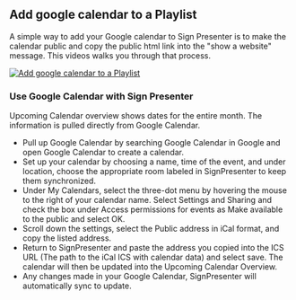 ## Add google calendar to a Playlist

A simple way to add your Google calendar to Sign Presenter is to make the calendar public and copy the public html link into the 
"show a website" message. This videos walks you through that process.

[![Add google calendar to a Playlist](https://img.youtube.com/vi/fDyZ9nRuojU/0.jpg)](https://www.youtube.com/watch?v=fDyZ9nRuojU)

### Use Google Calendar with Sign Presenter
Upcoming Calendar overview shows dates for the entire month. The information is pulled directly from Google Calendar.

- Pull up Google Calendar by searching Google Calendar in Google and open Google Calendar to create a calendar.
- Set up your calendar by choosing a name, time of the event, and under location, choose the appropriate room labeled in SignPresenter to keep them synchronized.
- Under My Calendars, select the three-dot menu by hovering the mouse to the right of your calendar name. Select Settings and Sharing and check the box under Access permissions for events as Make available to the public and select OK.
- Scroll down the settings, select the Public address in iCal format, and copy the listed address.
- Return to SignPresenter and paste the address you copied into the ICS URL (The path to the iCal ICS with calendar data) and select save. The calendar will then be updated into the Upcoming Calendar Overview.
- Any changes made in your Google Calendar, SignPresenter will automatically sync to update.
